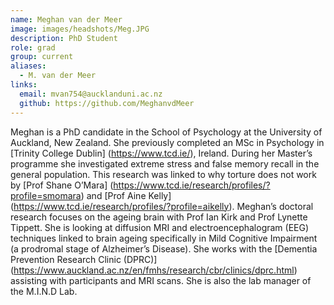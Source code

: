 ```yaml
---
name: Meghan van der Meer
image: images/headshots/Meg.JPG
description: PhD Student
role: grad
group: current
aliases:
  - M. van der Meer
links:
  email: mvan754@aucklanduni.ac.nz
  github: https://github.com/MeghanvdMeer 
---
```


Meghan is a PhD candidate in the School of Psychology at the University of Auckland, New Zealand. She previously completed an MSc in Psychology in [Trinity College Dublin] (https://www.tcd.ie/), Ireland. During her Master’s programme she investigated extreme stress and false memory recall in the general population. This research was linked to why torture does not work by [Prof Shane O’Mara] (https://www.tcd.ie/research/profiles/?profile=smomara) and [Prof Aine Kelly] (https://www.tcd.ie/research/profiles/?profile=aikelly). 
Meghan’s doctoral research focuses on the ageing brain with Prof Ian Kirk and Prof Lynette Tippett. She is looking at diffusion MRI and electroencephalogram (EEG) techniques linked to brain ageing specifically in Mild Cognitive Impairment (a prodromal stage of Alzheimer’s Disease). She works with the [Dementia Prevention Research Clinic (DPRC)] (https://www.auckland.ac.nz/en/fmhs/research/cbr/clinics/dprc.html) assisting with participants and MRI scans. She is also the lab manager of the M.I.N.D Lab. 

